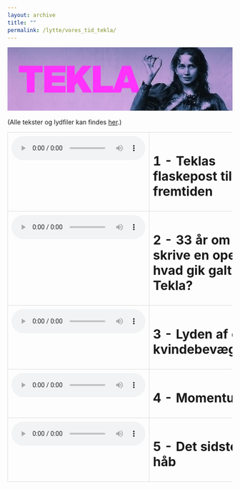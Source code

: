 ```yaml
---
layout: archive
title: ""
permalink: /lytte/vores_tid_tekla/
---
```


<p align="center"><img src="/images/tid/tekla.jpg"/></p>

<style>
    table {
        border-collapse: collapse;
        width: 100%;
    }
    th, td {
        border: 1px solid #dddddd;
        padding: 8px;
        text-align: left;
    }
    /* Customize width for specific columns */
    th:nth-child(1), td:nth-child(1) {
        width: 20%; /* First column */
    }
    th:nth-child(2), td:nth-child(2) {
        width: 80%; /* Second column */
    }
</style>

(Alle tekster og lydfiler kan findes [her](https://natmus.dk/vorestid/podcast-tekla/).)
<table align="center" cellspacing="5" style="text-align: left" width="100%">
<tr>
<td style="vertical-align: top;"> <audio controls src="https://api.spreaker.com/v2/episodes/53108254/ondemand.mp3"></audio> </td>
<td><h1> 1 - Teklas flaskepost til fremtiden </h1></td>
<td><a href="https://natmus.dk/fileadmin/user_upload/Editor/natmus/Vores_Tid/Transskriptioner/TEKLA_EPISODE_1.pdf">text</a></td>
</tr>

<tr>
<td style="vertical-align: top;"> <audio controls src="https://api.spreaker.com/v2/episodes/53157817/ondemand.mp3"></audio> </td>
<td><h1> 2 - 33 år om at skrive en opera – hvad gik galt for Tekla? </h1></td>
<td><a href="https://natmus.dk/fileadmin/user_upload/Editor/natmus/Vores_Tid/Transskriptioner/TEKLA_EPISODE_2.pdf">text</a></td>
</tr>

<tr>
<td style="vertical-align: top;"> <audio controls src="https://api.spreaker.com/v2/episodes/53234700/ondemand.mp3"></audio> </td>
<td><h1> 3 - Lyden af en kvindebevægelse </h1></td>
<td><a href="https://natmus.dk/fileadmin/user_upload/Editor/natmus/Vores_Tid/Transskriptioner/TEKLA_EPISODE_3.pdf">text</a></td>
</tr>

<tr>
<td style="vertical-align: top;"> <audio controls src="https://api.spreaker.com/v2/episodes/53365979/ondemand.mp3"></audio> </td>
<td><h1> 4 - Momentum </h1></td>
<td><a href="https://natmus.dk/fileadmin/user_upload/Editor/natmus/Vores_Tid/Transskriptioner/TEKLA_EPISODE_4.pdf">text</a></td>
</tr>

<tr>
<td style="vertical-align: top;"> <audio controls src="https://api.spreaker.com/v2/episodes/53366009/ondemand.mp3"></audio> </td>
<td><h1> 5 - Det sidste håb </h1></td>
<td><a href="https://natmus.dk/fileadmin/user_upload/Editor/natmus/Vores_Tid/Transskriptioner/TEKLA_EPISODE_5.pdf">text</a></td>
</tr>
</table>